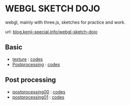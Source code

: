 # WEBGL SKETCH DOJO

webgl, mainly with three.js, sketches for practice and work.

url: [blog.kenji-special.info/webgl-sketch-dojo](http://blog.kenji-special.info/webgl-sketch-dojo/)

## Basic

- [texture](http://blog.kenji-special.info/webgl-sketch-dojo/app/02-basic-texture/) : [codes](https://github.com/kenjiSpecial/webgl-sketch-dojo/blob/master/sketches/basic/texture/app.js)
- [Postprocessing](http://blog.kenji-special.info/webgl-sketch-dojo/app/03-basic-postprocessing/) : [codes](https://github.com/kenjiSpecial/webgl-sketch-dojo/blob/master/sketches/basic/postprocessing/app.js)

## Post processing
-  [postprocessing00](http://blog.kenji-special.info/webgl-sketch-dojo/postprocessing00/) : [codes](https://github.com/kenjiSpecial/webgl-sketch-dojo/blob/master/sketches/theme/post-processing/postprocessing00/app.js)
-  [postprocessing01](http://blog.kenji-special.info/webgl-sketch-dojo/app/01-postprocessing01/) : [codes](https://github.com/kenjiSpecial/webgl-sketch-dojo/blob/master/sketches/theme/post-processing/postprocessing01/app.js)
